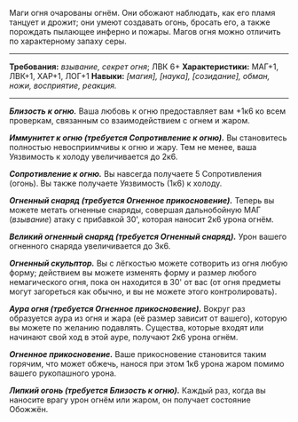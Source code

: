 Маги огня очарованы огнём. Они обожают наблюдать, как его пламя танцует и дрожит; они умеют создавать огонь, бросать его, а также порождать пылающее инферно и пожары. Магов огня можно отличить по характерному запаху серы.
****
**Требования:** *взывание, секрет огня*; ЛВК 6+
**Характеристики:** МАГ+1, ЛВК+1, ХАР+1, ЛОГ+1
**Навыки:** *\[магия\], \[наука\], \[созидание\], обман, ножи, восприятие, реакция.*
****
***Близость к огню.*** Ваша любовь к огню предоставляет вам +1к6 ко всем проверкам, связанным со взаимодействием с огнем и жаром.

***Иммунитет к огню (требуется Сопротивление к огню).*** Вы становитесь полностью невосприимчивы к огню и жару. Тем не менее, ваша Уязвимость к холоду увеличивается до 2к6.

***Сопротивление к огню.*** Вы навсегда получаете 5 Сопротивления (огонь). Вы также получаете Уязвимость (1к6) к холоду.

***Огненный снаряд (требуется Огненное прикосновение).*** Теперь вы можете метать огненные снаряды, совершая дальнобойную МАГ (*взывание*) атаку с прибавкой 30', которая наносит 2к6 урона огнём.

***Великий огненный снаряд (требуется Огненный снаряд).*** Урон вашего огненного снаряда увеличивается до 3к6.

***Огненный скульптор.*** Вы с лёгкостью можете сотворить из огня любую форму; действием вы можете изменять форму и размер любого немагического огня, пока он находится в 30' от вас (от огня предметы могут загореться как обычно, и вы не можете этого контролировать).

***Аура огня (требуется Огненное прикосновение).*** Вокруг раз образуется аура из огня и жара (её размер зависит от вашего), которую вы можете по желанию подавлять. Существа, которые входят или начинают свой ход в этой ауре, получают 2к6 урона огнём.

***Огненное прикосновение.*** Ваше прикосновение становится таким горячим, что может обжечь, нанося при этом 1к6 урона жаром помимо вашего рукопашного урона.

***Липкий огонь (требуется Близость к огню).*** Каждый раз, когда вы наносите врагу урон огнём или жаром, он получает состояние Обожжён.
